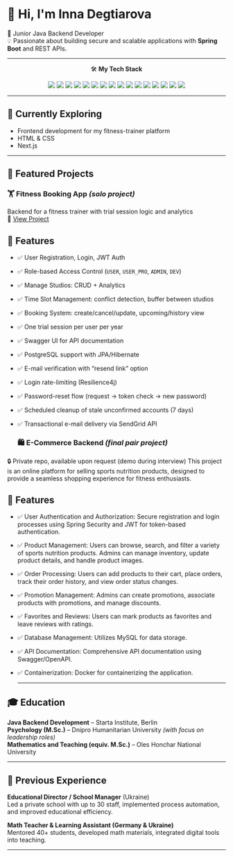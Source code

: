 # 👋 Hi, I'm Inna Degtiarova

🎯 Junior Java Backend Developer  
💡 Passionate about building secure and scalable applications with **Spring Boot** and REST APIs.

---

<div align="center">

🛠️ <strong>My Tech Stack</strong><br>

<img src="https://img.shields.io/badge/Java-ED8B00?style=for-the-badge&logo=openjdk&logoColor=white"/>
<img src="https://img.shields.io/badge/Spring%20Boot-6DB33F?style=for-the-badge&logo=spring-boot&logoColor=white"/>
<img src="https://img.shields.io/badge/Spring%20Security-6DB33F?style=for-the-badge&logo=spring&logoColor=white"/>
<img src="https://img.shields.io/badge/JPA-grey?style=for-the-badge"/>
<img src="https://img.shields.io/badge/Hibernate-59666C?style=for-the-badge&logo=hibernate"/>
<img src="https://img.shields.io/badge/PostgreSQL-336791?style=for-the-badge&logo=postgresql&logoColor=white"/>
<img src="https://img.shields.io/badge/MySQL-00758F?style=for-the-badge&logo=mysql&logoColor=white"/>
<img src="https://img.shields.io/badge/MongoDB-47A248?style=for-the-badge&logo=mongodb&logoColor=white"/>
<img src="https://img.shields.io/badge/JWT-black?style=for-the-badge&logo=jsonwebtokens&logoColor=white"/>
<img src="https://img.shields.io/badge/REST%20API-blue?style=for-the-badge"/>
<img src="https://img.shields.io/badge/Git-F05032?style=for-the-badge&logo=git&logoColor=white"/>
<img src="https://img.shields.io/badge/Maven-C71A36?style=for-the-badge&logo=apachemaven&logoColor=white"/>
<img src="https://img.shields.io/badge/Docker-2496ED?style=for-the-badge&logo=docker&logoColor=white"/>
<img src="https://img.shields.io/badge/Swagger-85EA2D?style=for-the-badge&logo=swagger&logoColor=black"/>
<img src="https://img.shields.io/badge/JUnit-25A162?style=for-the-badge"/>
<img src="https://img.shields.io/badge/Mockito-DB7093?style=for-the-badge"/>

</div>

---

## 🌱 Currently Exploring

- Frontend development for my fitness-trainer platform  
- HTML & CSS  
- Next.js

---

## 🚀 Featured Projects

### 🏋️ Fitness Booking App *(solo project)*
Backend for a fitness trainer with trial session logic and analytics  
🔗 [View Project](https://github.com/DegtiarovaInna/fitness-trainer-site)


## 🚀 Features

- ✅ User Registration, Login, JWT Auth
- ✅ Role-based Access Control (`USER`, `USER_PRO`, `ADMIN`, `DEV`)
- ✅ Manage Studios: CRUD + Analytics
- ✅ Time Slot Management: conflict detection, buffer between studios
- ✅ Booking System: create/cancel/update, upcoming/history view
- ✅ One trial session per user per year
- ✅ Swagger UI for API documentation
- ✅ PostgreSQL support with JPA/Hibernate
- ✅ E-mail verification with “resend link” option
- ✅ Login rate-limiting (Resilience4j)
- ✅ Password-reset flow (request → token check → new password)
- ✅ Scheduled cleanup of stale unconfirmed accounts (7 days)
- ✅ Transactional e-mail delivery via SendGrid API

  ### 🛍️ E-Commerce Backend *(final pair project)*  
🔒 Private repo, available upon request (demo during interview)
This project is an online platform for selling sports nutrition products, designed to provide a seamless shopping 
experience for fitness enthusiasts. 

## 🚀 Features

- ✅ User Authentication and Authorization: Secure registration and login processes using Spring Security and JWT 
for token-based authentication.
- ✅ Product Management: Users can browse, search, and filter a variety of sports nutrition products. 
Admins can manage inventory, update product details, and handle product images.
- ✅ Order Processing: Users can add products to their cart, place orders, track their order history, 
and view order status changes.
- ✅ Promotion Management: Admins can create promotions, associate products with promotions, and manage discounts.
- ✅ Favorites and Reviews: Users can mark products as favorites and leave reviews with ratings.
- ✅ Database Management: Utilizes MySQL for data storage.
- ✅ API Documentation: Comprehensive API documentation using Swagger/OpenAPI.
- ✅ Containerization: Docker for containerizing the application.

  ---

## 🎓 Education

**Java Backend Development** – Starta Institute, Berlin  
**Psychology (M.Sc.)** – Dnipro Humanitarian University *(with focus on leadership roles)*  
**Mathematics and Teaching (equiv. M.Sc.)** – Oles Honchar National University

---

## 💼 Previous Experience

**Educational Director / School Manager** (Ukraine)  
Led a private school with up to 30 staff, implemented process automation, and improved educational efficiency.

**Math Teacher & Learning Assistant (Germany & Ukraine)**  
Mentored 40+ students, developed math materials, integrated digital tools into teaching.

---

<!--
🇩🇪 Wenn Sie auf der Suche nach einer engagierten Junior-Backend-Entwicklerin mit Fokus auf Spring Boot, Sicherheit und sauberen Architekturen sind – vielleicht passen wir ja gut zusammen? 😉
-->
